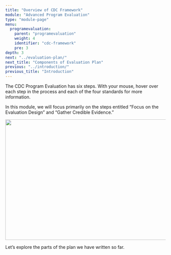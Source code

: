 ```yaml
---
title: "Overview of CDC Framework"
module: "Advanced Program Evaluation"
type: "module-page"
menu:
  programevaluation:
    parent: "programevaluation"
    weight: 4
    identifier: "cdc-framework"
    pre: 3
depth: 3
next: "../evaluation-plan/"
next_title: "Components of Evaluation Plan"
previous: "../introduction/"
previous_title: "Introduction"
---
```


The CDC Program Evaluation has six steps. With your mouse, hover over each step in the process and each of the four standards for more information. 

In this module, we will focus primarily on the steps entitled “Focus on the Evaluation Design” and “Gather Credible Evidence.”

<img name="framework" src="https://s3.amazonaws.com/ccnmtl-phtc-static-prod/media/img/cdcframework/framework_00.jpg" width="639" height="378" usemap="#framework_map" border="0">
<!--image map-->
<map name="framework_map">
<area alt="Accuracy" coords="119,234,224,251" class="framework10" shape="rect" title="Accuracy">
<area alt="Propriety" coords="119,208,224,225" class="framework09" shape="rect" title="Propriety">
<area alt="Feasibility" coords="119,181,224,198" class="framework08" shape="rect" title="Feasibility">
<area alt="Utility" coords="119,153,224,170" class="framework07" shape="rect" title="Utility">
<area alt="Ensure Use and Share Lessons Learned" coords="43,98,36" class="framework06" shape="circle" title="Ensure Use and Share Lessons Learned">
<area alt="Justify Conclusions" coords="46,279,36" class="framework05" shape="circle" title="Justify Conclusions">
<area alt="Gather Credible Evidence" coords="171,333,36" class="framework04" shape="circle" title="Gather Credible Evidence">
<area alt="Focus the Evaluation Design" coords="297,278,36" class="framework03" shape="circle" title="Focus the Evaluation Design">
<area alt="Describe the Program" coords="296,99,36" class="framework02" shape="circle" title="Describe the Program">
<area alt="Engage Stakeholders" coords="170,45,36" class="framework01" shape="circle" title="Engage Stakeholders">
</map>
<!--preloader-->

Let’s explore the parts of the plan we have written so far.
